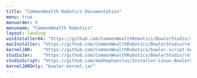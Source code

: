 ```yaml
---
title: "CommonWealth Robotics Documentation"
menu: true
menuorder: 0
menuname: "CommonWealth Robotics"
layout: landing
winInstaller64: "https://github.com/CommonWealthRobotics/BowlerStudio/releases/download/1.24.0/Windows-64-BowlerStudio-1.24.0.exe"
macInstaller: "https://github.com/CommonWealthRobotics/BowlerStudio/releases/download/1.24.0/MacOSX-BowlerStudio-1.24.0.zip"
kernelJAR:    "https://github.com/CommonWealthRobotics/bowler-script-kernel/releases/latest/download/bowler-kernel.jar"
studioJar:    "https://github.com/CommonWealthRobotics/BowlerStudio/releases/latest/download/BowlerStudio.jar"
studioScript: "https://github.com/madhephaestus/Installer-Linux-BowlerStudio/releases/latest/download/bowlerstudio"
kernelJAROnly: "bowler-kernel.jar"
---
```


